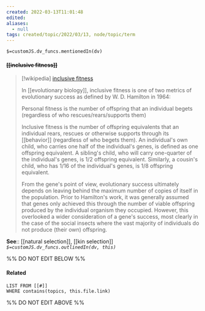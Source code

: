 ```yaml
---
created: 2022-03-13T11:01:48 
edited: 
aliases:
  - null
tags: created/topic/2022/03/13, node/topic/term
---
```

`$=customJS.dv_funcs.mentionedIn(dv)`

#### <s class="topic-title">[[inclusive fitness]]</s>

> [!wikipedia] [inclusive fitness](https://en.wikipedia.org/wiki/Inclusive%20fitness)
> 
> In [[evolutionary biology]], inclusive fitness is one of two metrics of evolutionary success as defined by W. D. Hamilton in 1964:
> 
> Personal fitness is the number of offspring that an individual begets (regardless of who rescues/rears/supports them)
> 
> Inclusive fitness is the number of offspring equivalents that an individual rears, rescues or otherwise supports through its [[behavior]] (regardless of who begets them). An individual's own child, who carries one half of the individual's genes, is defined as one offspring equivalent. A sibling's child, who will carry one-quarter of the individual's genes, is 1/2 offspring equivalent.  Similarly, a cousin's child, who has 1/16 of the individual's genes, is 1/8 offspring equivalent.
> 
> From the gene's point of view, evolutionary success ultimately depends on leaving behind the maximum number of copies of itself in the population. Prior to Hamilton's work, it was generally assumed that genes only achieved this through the number of viable offspring produced by the individual organism they occupied. However, this overlooked a wider consideration of a gene's success, most clearly in the case of the social insects where the vast majority of individuals do not produce (their own) offspring.
>


**See**:: [[natural selection]], [[kin selection]]
*`$=customJS.dv_funcs.outlinedIn(dv, this)`*

%% DO NOT EDIT BELOW %%

#### Related 

```dataview
LIST FROM [[#]]
WHERE contains(topics, this.file.link)
```
%% DO NOT EDIT ABOVE %%

